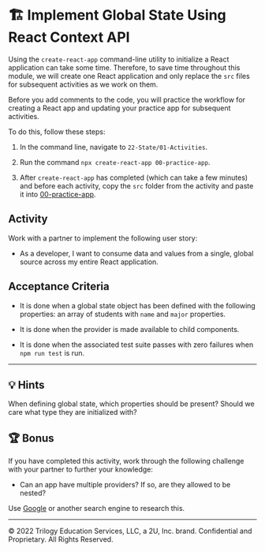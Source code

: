 # 🏗️ Implement Global State Using React Context API

Using the `create-react-app` command-line utility to initialize a React application can take some time. Therefore, to save time throughout this module, we will create one React application and only replace the `src` files for subsequent activities as we work on them. 

Before you add comments to the code, you will practice the workflow for creating a React app and updating your practice app for subsequent activities.

To do this, follow these steps:

  1. In the command line, navigate to `22-State/01-Activities`.

  2. Run the command `npx create-react-app 00-practice-app`.

  3. After `create-react-app` has completed (which can take a few minutes) and before each activity, copy the `src` folder from the activity and paste it into [00-practice-app](../00-practice-app/).

## Activity

Work with a partner to implement the following user story:

* As a developer, I want to consume data and values from a single, global source across my entire React application.

## Acceptance Criteria

* It is done when a global state object has been defined with the following properties: an array of students with `name` and `major` properties.

* It is done when the provider is made available to child components.

* It is done when the associated test suite passes with zero failures when `npm run test` is run.

---

## 💡 Hints

When defining global state, which properties should be present? Should we care what type they are initialized with?

## 🏆 Bonus

If you have completed this activity, work through the following challenge with your partner to further your knowledge:

* Can an app have multiple providers? If so, are they allowed to be nested?

Use [Google](https://google.com) or another search engine to research this.

---
© 2022 Trilogy Education Services, LLC, a 2U, Inc. brand. Confidential and Proprietary. All Rights Reserved.
